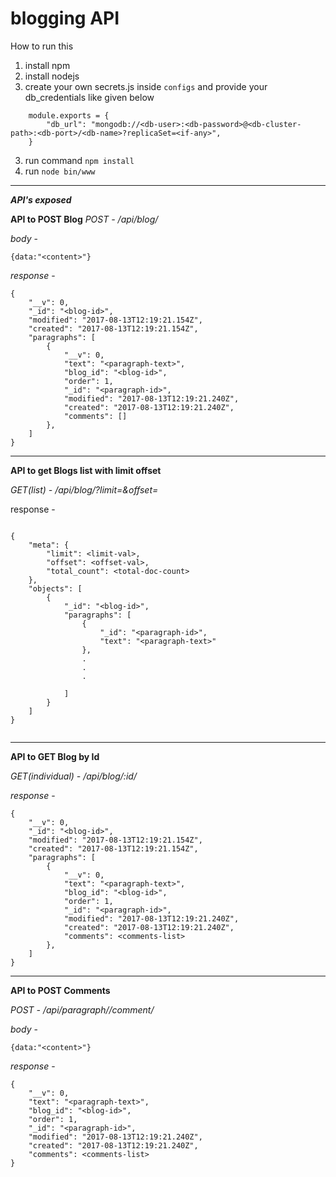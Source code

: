 # blogging API

How to run this

1. install npm
2. install nodejs
3. create your own secrets.js inside `configs` and provide your db_credentials like given below
```
	module.exports = {
  		"db_url": "mongodb://<db-user>:<db-password>@<db-cluster-path>:<db-port>/<db-name>?replicaSet=<if-any>",
	}

``` 
3. run command `npm install`
4. run `node bin/www`

----------------------------------------------------------------
***API's exposed***

**API to POST Blog**
*POST - /api/blog/*

*body* -
```
{data:"<content>"}

``` 

*response* - 
```
{
    "__v": 0,
    "_id": "<blog-id>",
    "modified": "2017-08-13T12:19:21.154Z",
    "created": "2017-08-13T12:19:21.154Z",
    "paragraphs": [
        {
            "__v": 0,
            "text": "<paragraph-text>",
            "blog_id": "<blog-id>",
            "order": 1,
            "_id": "<paragraph-id>",
            "modified": "2017-08-13T12:19:21.240Z",
            "created": "2017-08-13T12:19:21.240Z",
            "comments": []
        },
    ]
}

``` 


----------------------------------------------------------------
**API to get Blogs list with limit offset**

*GET(list) - /api/blog/?limit=<limit-val>&offset=<offset-val>*

response -
```

{
    "meta": {
        "limit": <limit-val>,
        "offset": <offset-val>,
        "total_count": <total-doc-count>
    },
    "objects": [
        {
            "_id": "<blog-id>",
            "paragraphs": [
                {
                    "_id": "<paragraph-id>",
                    "text": "<paragraph-text>"
                },
                .
                .
                .
                
            ]
        }
    ]
}


```


----------------------------------------------------------------
**API to GET Blog by Id**

*GET(individual) - /api/blog/:id/*

*response* -

```
{
    "__v": 0,
    "_id": "<blog-id>",
    "modified": "2017-08-13T12:19:21.154Z",
    "created": "2017-08-13T12:19:21.154Z",
    "paragraphs": [
        {
            "__v": 0,
            "text": "<paragraph-text>",
            "blog_id": "<blog-id>",
            "order": 1,
            "_id": "<paragraph-id>",
            "modified": "2017-08-13T12:19:21.240Z",
            "created": "2017-08-13T12:19:21.240Z",
            "comments": <comments-list>
        },
    ]
}

``` 

----------------------------------------------------------------

**API to POST Comments**

*POST - /api/paragraph/<paragraph-id>/comment/*

*body* -
```
{data:"<content>"}

``` 

*response* - 
```
{
    "__v": 0,
    "text": "<paragraph-text>",
    "blog_id": "<blog-id>",
    "order": 1,
    "_id": "<paragraph-id>",
    "modified": "2017-08-13T12:19:21.240Z",
    "created": "2017-08-13T12:19:21.240Z",
    "comments": <comments-list>
}

```
